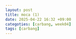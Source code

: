 ```yaml
---
layout: post
title: moca (1)
date: 2025-04-22 16:32 +09:00
categoties: [carbang, week04]
tags: [carbang]
---
```


